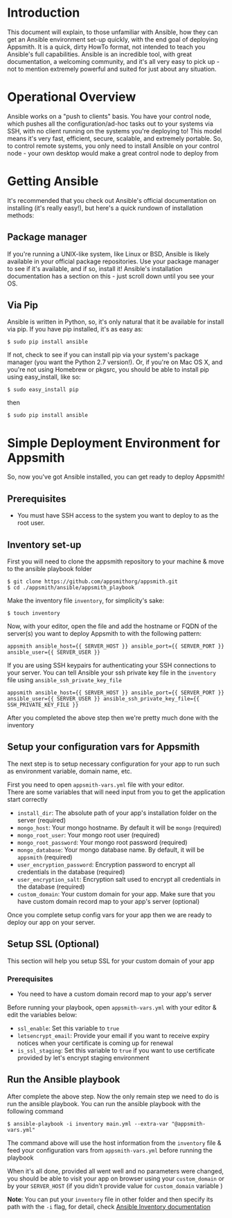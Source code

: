 # Introduction
This document will explain, to those unfamiliar with Ansible, how they can get an Ansible environment set-up quickly, with the end goal of deploying Appsmith.
It is a quick, dirty HowTo format, not intended to teach you Ansible's full capabilities. Ansible is an incredible tool, with great documentation, a welcoming community, and it's all very easy to pick up - not to mention extremely powerful and suited for just about any situation.

# Operational Overview
Ansible works on a "push to clients" basis. You have your control node, which pushes all the configuration/ad-hoc tasks out to your systems via SSH, with no client running on the systems you're deploying to! This model means it's very fast, efficient, secure, scalable, and extremely portable.
So, to control remote systems, you only need to install Ansible on your control node - your own desktop would make a great control node to deploy from

# Getting Ansible
It's recommended that you check out Ansible's official documentation on installing (it's really easy!), but here's a quick rundown of installation methods:
## Package manager
If you're running a UNIX-like system, like Linux or BSD, Ansible is likely available in your official package repositories. Use your package manager to see if it's available, and if so, install it! Ansible's installation documentation has a section on this - just scroll down until you see your OS.
## Via Pip
Ansible is written in Python, so, it's only natural that it be available for install via pip. If you have pip installed, it's as easy as: 
```
$ sudo pip install ansible
```
If not, check to see if you can install pip via your system's package manager (you want the Python 2.7 version!).
Or, if you're on Mac OS X, and you're not using Homebrew or pkgsrc, you should be able to install pip using easy_install, like so: 
```
$ sudo easy_install pip
``` 
then
```
$ sudo pip install ansible
```

# Simple Deployment Environment for Appsmith
So, now you've got Ansible installed, you can get ready to deploy Appsmith!

## Prerequisites
- You must have SSH access to the system you want to deploy to as the root user.

## Inventory set-up
First you will need to clone the appsmith repository to your machine & move to the ansible playbook folder
```
$ git clone https://github.com/appsmithorg/appsmith.git
$ cd ./appsmith/ansible/appsmith_playbook
```

Make the inventory file `inventory`, for simplicity's sake:
```
$ touch inventory
```

Now, with your editor, open the file and add the hostname or FQDN of the server(s) you want to deploy Appsmith to with the following pattern:
```
appsmith ansible_host={{ SERVER_HOST }} ansible_port={{ SERVER_PORT }} ansible_user={{ SERVER_USER }}
```

If you are using SSH keypairs for authenticating your SSH connections to your server. You can tell Ansible your ssh private key file in the `inventory` file
using `ansible_ssh_private_key_file`
```
appsmith ansible_host={{ SERVER_HOST }} ansible_port={{ SERVER_PORT }} ansible_user={{ SERVER_USER }} ansible_ssh_private_key_file={{ SSH_PRIVATE_KEY_FILE }}
```

After you completed the above step then we're pretty much done with the inventory


## Setup your configuration vars for Appsmith
The next step is to setup necessary configuration for your app to run such as environment variable, domain name, etc.

First you need to open `appsmith-vars.yml` file with your editor.  
There are some variables that will need input from you to get the application start correctly

- `install_dir`: The absolute path of your app's installation folder on the server (required) 
- `mongo_host`: Your mongo hostname. By default it will be `mongo` (required) 
- `mongo_root_user`: Your mongo root user (required) 
- `mongo_root_password`: Your mongo root password (required) 
- `mongo_database`: Your mongo database name. By default, it will be `appsmith` (required) 
- `user_encryption_password`: Encryption password to encrypt all credentials in the database (required) 
- `user_encryption_salt`: Encryption salt used to encrypt all credentials in the database (required)
- `custom_domain`: Your custom domain for your app. Make sure that you have custom domain record map to your app's server (optional)

Once you complete setup config vars for your app then we are ready to deploy our app on your server.


## Setup SSL (Optional)
This section will help you setup SSL for your custom domain of your app 

### Prerequisites
- You need to have a custom domain record map to your app's server

Before running your playbook, open `appsmith-vars.yml` with your editor & edit the variables below:
- `ssl_enable`: Set this variable to `true` 
- `letsencrypt_email`: Provide your email if you want to receive expiry notices when your certificate is coming up for renewal
- `is_ssl_staging`: Set this variable to `true` if you want to use certificate provided by let's encrypt staging environment

## Run the Ansible playbook 
After complete the above step. Now the only remain step we need to do is run the ansible playbook.
You can run the ansible playbook with the following command

```
$ ansible-playbook -i inventory main.yml --extra-var "@appsmith-vars.yml"
```

The command above will use the host information from the `inventory` file & feed your configuration vars from `appsmith-vars.yml` before running the playbook

When it's all done, provided all went well and no parameters were changed, you should be able to visit your app on browser using your `custom_domain` or by your `SERVER_HOST` (if you didn't provide value for `custom_domain` variable )

**Note**: You can put your `inventory` file in other folder and then specify its path with the `-i` flag, for detail, check [Ansible Inventory documentation](https://docs.ansible.com/ansible/latest/user_guide/intro_inventory.html)  












